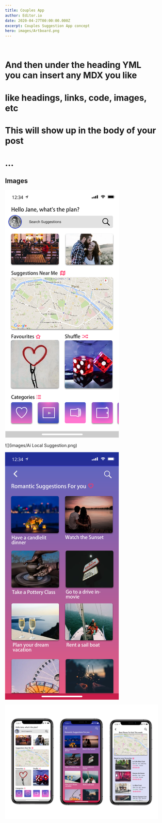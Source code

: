 ```yaml
---
title: Couples App
author: Editor.io
date: 2020-04-27T00:00:00.000Z
excerpt: Couples Suggestion App concept
hero: images/Artboard.png
---
```

![]()

# And then under the heading YML you can insert any MDX you like

# like headings, links, code, images, etc

# This will show up in the body of your post

# ...

<!-- <p>  project about blender development <p> -->

## Images

![](images/Home.png "Homepage")

![](images/Ai Local Suggestion.png)



![](images/Suggestions.png)

![](images/Artboard.png)

